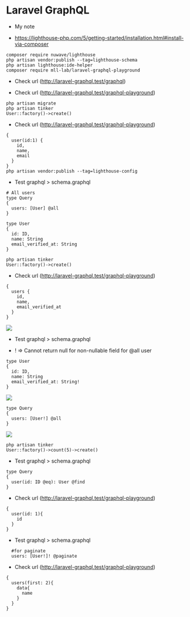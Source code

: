 # Laravel GraphQL

* My note

* https://lighthouse-php.com/5/getting-started/installation.html#install-via-composer

```
composer require nuwave/lighthouse
php artisan vendor:publish --tag=lighthouse-schema
php artisan lighthouse:ide-helper
composer require mll-lab/laravel-graphql-playground
```

* Check url (http://laravel-graphql.test/graphql)

* Check url (http://laravel-graphql.test/graphql-playground)

```
php artisan migrate
php artisan tinker
User::factory()->create()
```

* Check url (http://laravel-graphql.test/graphql-playground)

```
{
  user(id:1) {
    id,
    name,
    email
  }
}
php artisan vendor:publish --tag=lighthouse-config
```

* Test graphql > schema.graphql

```
# All users
type Query
{
  users: [User] @all
}

type User
{
  id: ID,
  name: String
  email_verified_at: String
}
```

```
php artisan tinker
User::factory()->create()
```

* Check url (http://laravel-graphql.test/graphql-playground)

```
{
  users {
    id,
    name,
    email_verified_at
  }
}
```
<img src="https://i.ibb.co/Zf33xdg/laravel-graphql-test.jpg">


* Test graphql > schema.graphql

* ! => Cannot return null for non-nullable field for @all user

```
type User
{
  id: ID,
  name: String
  email_verified_at: String!
}
```

<img src="https://i.ibb.co/8BvZ6gP/02laravel-graphql-test.jpg">

```
type Query
{
  users: [User!] @all
}
```
<img src="https://i.ibb.co/gjHHKzZ/01laravel-graphql-test.jpg">

```
php artisan tinker
User::factory()->count(5)->create()
```

* Test graphql > schema.graphql

```
type Query
{
  user(id: ID @eq): User @find
}
```

* Check url (http://laravel-graphql.test/graphql-playground)

```
{
  user(id: 1){
    id
  }
}
```

* Test graphql > schema.graphql

```
  #for paginate
  users: [User!]! @paginate
```

* Check url (http://laravel-graphql.test/graphql-playground)

```
{
  users(first: 2){
    data{
      name
    }
  }
}
```